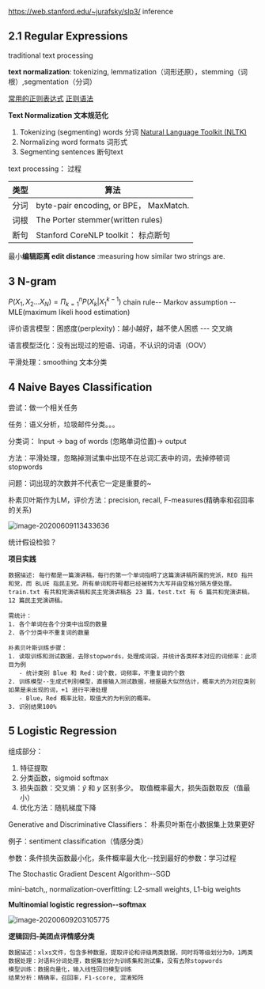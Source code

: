 https://web.stanford.edu/~jurafsky/slp3/  inference

## 2.1 Regular Expressions

 traditional text processing

**text normalization**: tokenizing, lemmatization（词形还原），stemming（词根）,segmentation（分词）

[常用的正则表达式](https://www.cnblogs.com/zxin/archive/2013/01/26/2877765.HTML)  [正则语法](https://docs.python.org/zh-cn/3/library/re.html)

**Text Normalization 文本规范化**

1. Tokenizing (segmenting) words  分词 [Natural Language Toolkit (NLTK)](http://www.nltk.org)
2. Normalizing word formats  词形式
3. Segmenting sentences  断句text

 text processing： 过程

| 类型 | 算法                                   |
| ---- | -------------------------------------- |
| 分词 | byte-pair encoding, or BPE， MaxMatch. |
| 词根 | The Porter stemmer(written rules)      |
| 断句 | Stanford CoreNLP toolkit： 标点断句    |



最小**编辑距离 edit distance** :measuring how similar two strings are.

## 3 N-gram

$P(X_1,X_2...X_N) = \Pi_{k=1}^{n}P(X_k|X_1^{k-1})$ chain rule-- Markov assumption -- MLE(maximum likeli hood estimation)

评价语言模型：困惑度(perplexity)：越小越好，越不使人困惑 --- 交叉熵

语言模型泛化：没有出现过的短语、词语，不认识的词语（OOV）

平滑处理：smoothing 文本分类

## 4 Naive Bayes Classification

尝试：做一个相关任务

任务：语义分析，垃圾邮件分类。。。

分类词： Input -> bag of words (忽略单词位置)-> output  

方法：平滑处理，忽略掉测试集中出现不在总词汇表中的词，去掉停顿词stopwords

问题：词出现的次数并不代表它一定是重要的~

朴素贝叶斯作为LM，评价方法：precision, recall, F-measures(精确率和召回率的关系)

![image-20200609113433636](C:\Users\liu\AppData\Roaming\Typora\typora-user-images\image-20200609113433636.png)

统计假设检验？

**项目实践**


```shell
数据描述: 每行都是一篇演讲稿，每行的第一个单词指明了这篇演讲稿所属的党派，RED 指共和党，而 BLUE 指民主党。所有单词和符号都已经被转为大写并由空格分隔方便处理。train.txt 有共和党演讲稿和民主党演讲稿各 23 篇，test.txt 有 6 篇共和党演讲稿，12 篇民主党演讲稿。

需统计：
1. 各个单词在各个分类中出现的数量
2. 各个分类中不重复词的数量

朴素贝叶斯训练步骤：
1. 读取训练和测试数据，去除stopwords，处理成词袋，并统计各类样本对应的词频率：此项目为例
   - 统计类别 Blue 和 Red：词个数，词频率，不重复词的个数
2. 训练模型--生成式判别模型，直接输入测试数据，根据最大似然估计，概率大的为对应类别如果是未出现的词，+1 进行平滑处理
   - Blue，Red 概率比较，取值大的为判别的概率。
3. 识别结果100%
```


## 5 Logistic Regression

组成部分：

1. 特征提取
2. 分类函数，sigmoid  softmax
3. 损失函数：交叉熵：$\hat y$ 和 $y$ 区别多少。 取值概率最大，损失函数取反（值最小）
4. 优化方法：随机梯度下降

Generative and Discriminative Classifiers： 朴素贝叶斯在小数据集上效果更好

例子：sentiment classification（情感分类）

参数：条件损失函数最小化，条件概率最大化--找到最好的参数：学习过程

The Stochastic Gradient Descent Algorithm--SGD

mini-batch,, normalization-overfitting: L2-small weights, L1-big weights

**Multinomial logistic regression--softmax**

![image-20200609203105775](C:\Users\liu\AppData\Roaming\Typora\typora-user-images\image-20200609203105775.png)

**逻辑回归-美团点评情感分类**

```shell
数据描述：xlxs文件，包含多种数据，提取评论和评级两类数据，同时将等级划分为0，1两类
数据处理：对语料分词处理，数据集划分为训练集和测试集，没有去除stopwords
模型训练：数据向量化，输入线性回归模型训练
结果分析：精确率，召回率，F1-score, 混淆矩阵
```

